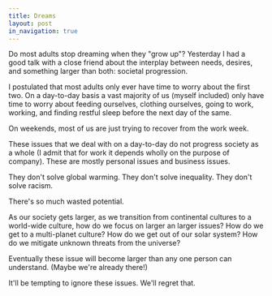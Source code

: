 ```yaml
---
title: Dreams
layout: post
in_navigation: true
---
```


Do most adults stop dreaming when they "grow up"? Yesterday I had a good talk with a close friend about the interplay between needs, desires, and something larger than both: societal progression.

I postulated that most adults only ever have time to worry about the first two. On a day-to-day basis a vast majority of us (myself included) only have time to worry about feeding ourselves, clothing ourselves, going to work, working, and finding restful sleep before the next day of the same.

On weekends, most of us are just trying to recover from the work week.

These issues that we deal with on a day-to-day do not progress society as a whole (I admit that for work it depends wholly on the purpose of company). These are mostly personal issues and business issues.

They don't solve global warming. They don't solve inequality. They don't solve racism.

There's so much wasted potential.

As our society gets larger, as we transition from continental cultures to a world-wide culture, how do we focus on larger an larger issues? How do we get to a multi-planet culture? How do we get out of our solar system? How do we mitigate unknown threats from the universe?

Eventually these issue will become larger than any one person can understand. (Maybe we're already there!)

It'll be tempting to ignore these issues. We'll regret that.

<!-- 2016-11-05 -->

